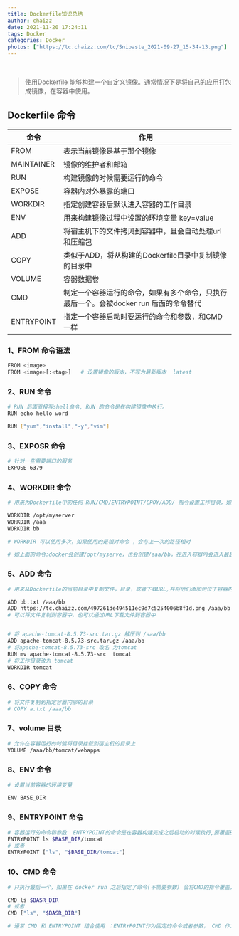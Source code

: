 ```yaml
---
title: Dockerfile知识总结
author: chaizz
date: 2021-11-20 17:24:11
tags: Docker
categories: Docker
photos: ["https://tc.chaizz.com/tc/Snipaste_2021-09-27_15-34-13.png"]
---
```


​            

<!--more-->



> 使用Dockerfile 能够构建一个自定义镜像。通常情况下是将自己的应用打包成镜像，在容器中使用。



## Dockerfile 命令

| 命令       | 作用                                                         |
| ---------- | ------------------------------------------------------------ |
| FROM       | 表示当前镜像是基于那个镜像                                   |
| MAINTAINER | 镜像的维护者和邮箱                                           |
| RUN        | 构建镜像的时候需要运行的命令                                 |
| EXPOSE     | 容器内对外暴露的端口                                         |
| WORKDIR    | 指定创建容器后默认进入容器的工作目录                         |
| ENV        | 用来构建镜像过程中设置的环境变量 key=value                   |
| ADD        | 将宿主机下的文件拷贝到容器中，且会自动处理url和压缩包        |
| COPY       | 类似于ADD，将从构建的Dockerfile目录中复制镜像的目录中        |
| VOLUME     | 容器数据卷                                                   |
| CMD        | 制定一个容器运行的命令，如果有多个命令，只执行最后一个。会被docker run 后面的命令替代 |
| ENTRYPOINT | 指定一个容器启动时要运行的命令和参数，和CMD一样              |

###  1、FROM 命令语法

```sh
FROM <image>
FROM <image>[:<tag>]   # 设置镜像的版本，不写为最新版本  latest

```

### 2、RUN 命令

```sh
# RUN 后面直接写shell命令, RUN 的命令是在构建镜像中执行。
RUN echo hello word

RUN ["yum","install","-y","vim"]
```

### 3、EXPOSR 命令

```sh
# 针对一些需要端口的服务
EXPOSE 6379
```

### 4、WORKDIR 命令

```sh
# 用来为Dockerfile中的任何 RUN/CMD/ENTRYPOINT/CPOY/ADD/ 指令设置工作目录，如果WORKDIR  不存在，即使他没有在后续得命令中被使用，也将会被创建。

WORKDIR /opt/myserver
WORKDIR /aaa
WORKDIR bb

# WORKDIR 可以使用多次，如果使用的是相对命令 ，会与上一次的路径相对

# 如上面的命令:docker会创建/opt/myserve，也会创建/aaa/bb，在进入容器内会进入最后的WORKDIR的路径下即：/aaa/bb
```

### 5、ADD 命令

```sh
# 用来从Dockerfile的当前目录中复制文件，目录，或者下载URL,并将他们添加到位于容器内指定的文件中

ADD bb.txt /aaa/bb
ADD https://tc.chaizz.com/497261de494511ec9d7c5254006b8f1d.png /aaa/bb
# 可以将文件复制到容器中，也可以通过URL下载文件到容器中


# 将 apache-tomcat-8.5.73-src.tar.gz 解压到 /aaa/bb 
ADD apache-tomcat-8.5.73-src.tar.gz /aaa/bb
# 将apache-tomcat-8.5.73-src 改名 为tomcat
RUN mv apache-tomcat-8.5.73-src  tomcat
# 将工作目录改为 tomcat
WORKDIR tomcat

```

### 6、COPY 命令

```sh
# 将文件复制到指定容器内部的目录
# COPY a.txt /aaa/bb
```



### 7、volume 目录

```sh
# 允许在容器运行的时候将目录挂载到宿主机的目录上
VOLUME /aaa/bb/tomcat/webapps

```



### 8、ENV 命令

```sh
# 设置当前容器的环境变量

ENV BASE_DIR

```



### 9、ENTRYPOINT 命令

```sh
# 容器运行的命令和参数  ENTRYPOINT的命令是在容器构建完成之后启动的时候执行,要覆盖ENTRYPOINT  他的指令 需要在docker run 的时候加上 --entrypoint ls 
ENTRYPOINT ls $BASE_DIR/tomcat
# 或者
ENTRYPOINT ["ls", "$BASE_DIR/tomcat"]
```



### 10、CMD 命令

```sh
# 只执行最后一个，如果在 docker run 之后指定了命令(不需要参数) 会将CMD的指令覆盖，不再执行CMD的指令

CMD ls $BASR_DIR
# 或者
CMD ["ls", "$BASR_DIR"]

# 通常 CMD 和 ENTRYPOINT 结合使用 ：ENTRYPOINT作为固定的命令或者参数， CMD 作为可变的参数，附加在ENTRYPOINT命令之后。 然后ENTRYPOINT + CMD 结合为一条命令。  即可实现在docker run 的时候可以指定参数运行同一个容器
```

